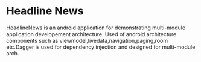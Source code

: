 # Headline News
HeadlineNews is an android application for demonstrating multi-module application developement architecture. Used of android architecture components such as viewmodel,livedata,navigation,paging,room etc.Dagger is used for dependency injection and designed for multi-module arch.
